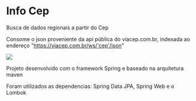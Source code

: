 # Info Cep
 Busca de dados regionais a partir do Cep 
 
 Consome o json proveniente da api pública do viacep.com.br, indexada ao endereço "https://viacep.com.br/ws/'cep'/json"
 
 <img src="/ConsultaCep/images/caso_uso.png">

 Projeto desenvolvido com o framework Spring e baseado na arquitetura maven

 Foram utilizados as dependencias: Spring Data JPA, Spring Web e o Lombok



 

 
 
